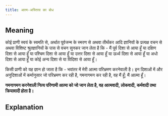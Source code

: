 ```yaml
---
title: आत्म-अस्तित्व का बोध
---
```


## Meaning

कोई प्राणी स्वयं के स्वमति से, अर्थात पूर्वजन्म के स्मरण से अथवा तीर्थंकर आदि ज्ञानियों के प्रत्यक्ष वचन से अथवा विशिष्ट श्रुतज्ञानियों के पास से वचन सुनकर जान लेता है कि - मैं पूर्व दिशा से आया हूँ या दक्षिण दिशा से आया हूँ या पश्चिम दिशा से आया हूँ या उत्तर दिशा से आया हूँ या ऊर्ध्व दिशा से आया हूँ या अधो दिशा से आया हूँ या कोई अन्य दिशा से या विदिशा से आया हूँ।

किसी प्राणी को यह ज्ञान हो जाता है कि - भवांतर में मेरी आत्मा परिभ्रमण करनेवाली है। इन दिशाओं में और अनुदिशाओं में कर्मानुसार जो परिभ्रमण कर रही है, गमनागमन कर रही है, वह मैं हूँ; मैं आत्मा हूँ। 

**गमनागमन करनेवाली नित्य परिणामी आत्मा को जो जान लेता है, वह आत्मवादी, लोकवादी, कर्मवादी तथा क्रियावादी होता है।**

## Explanation